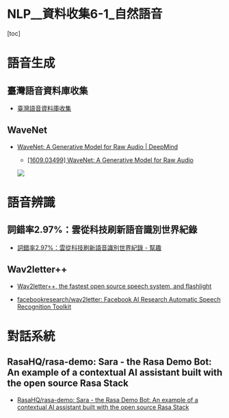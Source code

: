 # NLP__資料收集6-1_自然語音

[toc]
<!-- toc --> 

# 語音生成

## 臺灣語音資料庫收集

- [臺灣語音資料庫收集](https://taiwanvoice.org/)



## WaveNet

- [WaveNet: A Generative Model for Raw Audio | DeepMind](https://deepmind.com/blog/wavenet-generative-model-raw-audio/)
    - [[1609.03499] WaveNet: A Generative Model for Raw Audio](https://arxiv.org/abs/1609.03499)
    
    ![](https://storage.googleapis.com/deepmind-live-cms/documents/BlogPost-Fig2-Anim-160908-r01.gif)

# 語音辨識

## 詞錯率2.97%：雲從科技刷新語音識別世界紀錄

- [詞錯率2.97%：雲從科技刷新語音識別世界紀錄 - 幫趣](http://bangqu.com/4EwUk2.html?fbclid=IwAR26v7SevdKbnrR56uoc5zonR6L7SB8Js93oxzpWF3VGi_PtPdToBal7gNY)

## Wav2letter++

- [Wav2letter++, the fastest open source speech system, and flashlight](https://code.fb.com/ai-research/wav2letter/)

- [facebookresearch/wav2letter: Facebook AI Research Automatic Speech Recognition Toolkit](https://github.com/facebookresearch/wav2letter)


# 對話系統

## RasaHQ/rasa-demo: Sara - the Rasa Demo Bot: An example of a contextual AI assistant built with the open source Rasa Stack

- [RasaHQ/rasa-demo: Sara - the Rasa Demo Bot: An example of a contextual AI assistant built with the open source Rasa Stack](https://github.com/RasaHQ/rasa-demo)

